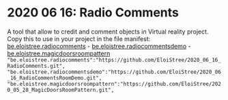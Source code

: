 # 2020 06 16: Radio Comments
A tool that allow to credit and comment objects in Virtual reality project.  
Copy this to use in your project in the file manifest:  
[be.eloistree.radiocomments](https://github.com/EloiStree/2020_06_16_RadioComments.git) - [be.eloistree.radiocommentsdemo](https://github.com/EloiStree/2020_06_16_RadioCommentsRoomDemo.git)   - [be.eloistree.magicdoorsroompattern](https://github.com/EloiStree/2020_05_28_MagicDoorsRoomPattern.git)   
`"be.eloistree.radiocomments":"https://github.com/EloiStree/2020_06_16_RadioComments.git",`  
`"be.eloistree.radiocommentsdemo":"https://github.com/EloiStree/2020_06_16_RadioCommentsRoomDemo.git",`  
`"be.eloistree.magicdoorsroompattern":"https://github.com/EloiStree/2020_05_28_MagicDoorsRoomPattern.git",`  



